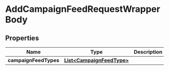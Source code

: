

# AddCampaignFeedRequestWrapperBody


## Properties

Name | Type | Description | Notes
------------ | ------------- | ------------- | -------------
**campaignFeedTypes** | [**List&lt;CampaignFeedType&gt;**](CampaignFeedType.md) |  |  [optional]



